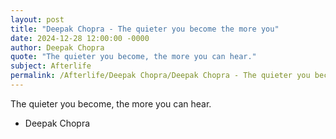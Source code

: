 ```yaml
---
layout: post
title: "Deepak Chopra - The quieter you become the more you"
date: 2024-12-28 12:00:00 -0000
author: Deepak Chopra
quote: "The quieter you become, the more you can hear."
subject: Afterlife
permalink: /Afterlife/Deepak Chopra/Deepak Chopra - The quieter you become the more you
---
```


The quieter you become, the more you can hear.

- Deepak Chopra
